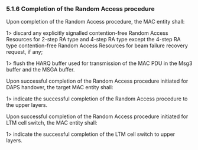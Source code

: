 ### 5.1.6 Completion of the Random Access procedure

Upon completion of the Random Access procedure, the MAC entity shall:

1\> discard any explicitly signalled contention-free Random Access
Resources for 2-step RA type and 4-step RA type except the 4-step RA
type contention-free Random Access Resources for beam failure recovery
request, if any;

1\> flush the HARQ buffer used for transmission of the MAC PDU in the
Msg3 buffer and the MSGA buffer.

Upon successful completion of the Random Access procedure initiated for
DAPS handover, the target MAC entity shall:

1\> indicate the successful completion of the Random Access procedure to
the upper layers.

Upon successful completion of the Random Access procedure initiated for
LTM cell switch, the MAC entity shall:

1\> indicate the successful completion of the LTM cell switch to upper
layers.
